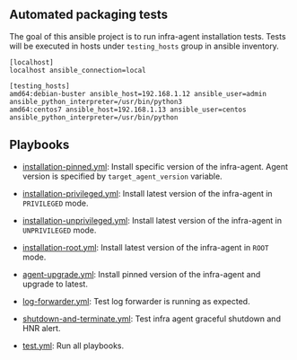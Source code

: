 ## Automated packaging tests

The goal of this ansible project is to run infra-agent installation tests.
Tests will be executed in hosts under `testing_hosts` group in ansible inventory.

```
[localhost]
localhost ansible_connection=local

[testing_hosts]
amd64:debian-buster ansible_host=192.168.1.12 ansible_user=admin ansible_python_interpreter=/usr/bin/python3 
amd64:centos7 ansible_host=192.168.1.13 ansible_user=centos ansible_python_interpreter=/usr/bin/python 
```

## Playbooks

* [installation-pinned.yml](installation-pinned.yml): Install specific version of the infra-agent. 
  Agent version is specified by `target_agent_version` variable.
  

* [installation-privileged.yml](installation-privileged.yml): Install latest version of the infra-agent in `PRIVILEGED` mode.
  

* [installation-unprivileged.yml](installation-unprivileged.yml): Install latest version of the infra-agent in `UNPRIVILEGED` mode.
    

* [installation-root.yml](installation-root.yml): Install latest version of the infra-agent in `ROOT` mode.
  

* [agent-upgrade.yml](agent-upgrade.yml): Install pinned version of the infra-agent and upgrade to latest.
  

* [log-forwarder.yml](log-forwarder.yml): Test log forwarder is running as expected.


* [shutdown-and-terminate.yml](shutdown-and-terminate.yml): Test infra agent graceful shutdown and HNR alert.


* [test.yml](test.yml): Run all playbooks.


  